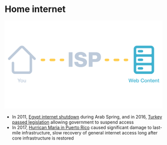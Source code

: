 # Home internet

![Home internet](home-internet.svg)

- In 2011, [Egypt internet shutdown](https://www.accessnow.org/five-years-later-the-internet-shutdown-that-rocked-egypt/) during Arab Spring, and in 2016, [Turkey passed legislation](https://turkeyblocks.org/2016/08/25/social-media-blocked-turkey/) allowing government to suspend access
- In 2017, [Hurrican Maria in Puerto Rico](https://dyn.com/blog/puerto-ricos-slow-internet-recovery/) caused significant damage to last-mile infrastructure, slow recovery of general internet access long after core infrastructure is restored
